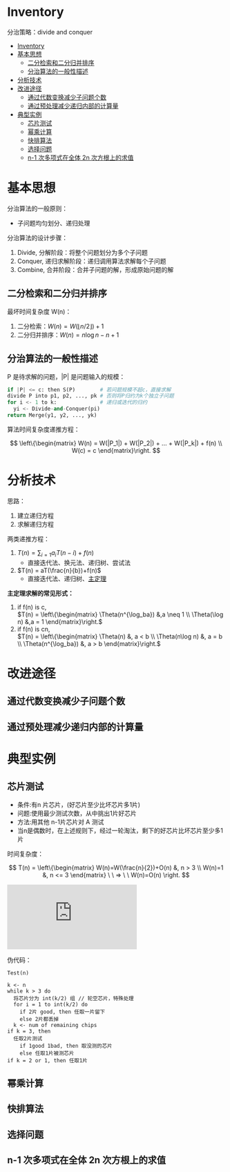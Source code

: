 # Inventory

分治策略：divide and conquer

- [Inventory](#inventory)
- [基本思想](#基本思想)
  - [二分检索和二分归并排序](#二分检索和二分归并排序)
  - [分治算法的一般性描述](#分治算法的一般性描述)
- [分析技术](#分析技术)
- [改进途径](#改进途径)
  - [通过代数变换减少子问题个数](#通过代数变换减少子问题个数)
  - [通过预处理减少递归内部的计算量](#通过预处理减少递归内部的计算量)
- [典型实例](#典型实例)
  - [芯片测试](#芯片测试)
  - [幂乘计算](#幂乘计算)
  - [快排算法](#快排算法)
  - [选择问题](#选择问题)
  - [n-1 次多项式在全体 2n 次方根上的求值](#n-1-次多项式在全体-2n-次方根上的求值)

# 基本思想

分治算法的一般原则：

- 子问题均匀划分、递归处理

分治算法的设计步骤：

1. Divide, 分解阶段：将整个问题划分为多个子问题
2. Conquer, 递归求解阶段：递归调用算法求解每个子问题
3. Combine, 合并阶段：合并子问题的解，形成原始问题的解

## 二分检索和二分归并排序

最坏时间复杂度 W(n)：

1. 二分检索：$W(n) = W(\left\lfloor n/2 \right\rfloor)+1$
2. 二分归并排序：$W(n) = n\log n-n+1$

## 分治算法的一般性描述

P 是待求解的问题，|P| 是问题输入的规模：

```python
if |P| <= c: then S(P)        # 若问题规模不超c，直接求解
divide P into p1, p2, ..., pk # 否则将P归约为k个独立子问题
for i <- 1 to k:              # 递归或迭代的归约
  yi <- Divide-and-Conquer(pi)
return Merge(y1, y2, ..., yk)
```

算法时间复杂度递推方程：

$$ \left\{\begin{matrix} W(n) = W(|P_1|) + W(|P_2|) + ... + W(|P_k|) + f(n) \\ W(c) = c \end{matrix}\right. $$

# 分析技术

思路：

1. 建立递归方程
2. 求解递归方程

两类递推方程：

1. $T(n) = \sum_{i=1}a_iT(n-i)+f(n)$
   - 直接迭代法、换元法、递归树、尝试法
2. $T(n) = aT(\frac{n}{b})+f(n)$
   - 直接迭代法、递归树、[主定理](./1.%E5%9F%BA%E7%A1%80%E7%9F%A5%E8%AF%86.md#递推方程的求解)

**主定理求解的常见形式：**

1. if f(n) is c, \
  $T(n) = \left\{\begin{matrix} \Theta(n^{\log_ba}) &,a \neq 1 \\ \Theta(\log n) &,a = 1 \end{matrix}\right.$
2. if f(n) is cn, \
  $T(n) = \left\{\begin{matrix} \Theta(n) &, a < b
  \\ \Theta(n\log n) &, a = b
  \\ \Theta(n^{\log_ba}) &, a > b
  \end{matrix}\right.$

# 改进途径

## 通过代数变换减少子问题个数

## 通过预处理减少递归内部的计算量

# 典型实例

## 芯片测试

- 条件:有n 片芯片，(好芯片至少比坏芯片多1片)
- 问题:使用最少测试次数，从中挑出1片好芯片
- 方法:用其他 n-1片芯片对 A 测试
- 当n是偶数时，在上述规则下，经过一轮淘汰，剩下的好芯片比坏芯片至少多1片

时间复杂度：

$$
T(n) = \left\{\begin{matrix} W(n)=W(\frac{n}{2})+O(n) &, n > 3
\\ W(n)=1 &, n <= 3
\end{matrix}
\ \ => \ \ W(n)=O(n)
\right.
$$

![equator](https://latex.codecogs.com/gif.latex?T%28n%29%20%3D%20%5Cleft%5C%7B%5Cbegin%7Bmatrix%7D%20W%28n%29%3DW%28%5Cfrac%7Bn%7D%7B2%7D%29&plus;O%28n%29%20%26%2C%20n%20%3E%203%20%5C%5C%20W%28n%29%3D1%20%26%2C%20n%20%3C%3D%203%20%5Cend%7Bmatrix%7D%20%5C%20%5C%20%3D%3E%20%5C%20%5C%20W%28n%29%3DO%28n%29%20%5Cright.)

伪代码：

```
Test(n)

k <- n
while k > 3 do
  将芯片分为 int(k/2) 组 // 轮空芯片，特殊处理
  for i = 1 to int(k/2) do
    if 2片 good, then 任取一片留下
    else 2片都丢掉
  k <- num of remaining chips
if k = 3, then
  任取2片测试
    if 1good 1bad, then 取没测的芯片
    else 任取1片被测芯片
if k = 2 or 1, then 任取1片
```

## 幂乘计算



## 快排算法

## 选择问题

## n-1 次多项式在全体 2n 次方根上的求值